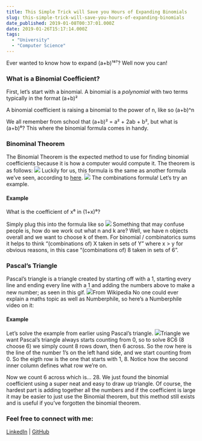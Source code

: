 ```yaml
---
title: This Simple Trick will Save you Hours of Expanding Binomials
slug: this-simple-trick-will-save-you-hours-of-expanding-binomials
date_published: 2019-01-08T00:37:01.000Z
date: 2019-01-26T15:17:14.000Z
tags: 
  - "University"
  - "Computer Science"
---
```


Ever wanted to know how to expand (a+b)¹⁸⁷? Well now you can!

### What is a Binomial Coefficient?

First, let’s start with a binomial. A binomial is a *polynomial* with two terms typically in the format (a+b)²

A binomial coefficient is raising a binomial to the power of n, like so (a+b)^n

We all remember from school that (a+b)² = a² + 2ab + b², but what is (a+b)⁸? This where the binomial formula comes in handy.

### Binominal Theorem

The Binomial Theorem is the expected method to use for finding binomial coefficients because it is how a computer would compute it. The theorem is as follows:
![](https://cdn-images-1.medium.com/max/800/1*-1Jw_9aeCDE0qdiP3abZwg.png)
Luckily for us, this formula is the same as another formula we’ve seen, according to [here](http://www.purplemath.com/modules/binomial.htm).
![](https://cdn-images-1.medium.com/max/800/1*lX3_V3Vw5L2oAn_Qx3SKbg.png)
The combinations formula! Let’s try an example.

#### Example

What is the coefficient of x⁶ in (1+x)⁸?

Simply plug this into the formula like so
![](https://cdn-images-1.medium.com/max/800/1*Nooc9ImBfXkAh2u_L3AZhg.png)
Something that may confuse people is, how do we work out what n and k are? Well, we have n objects overall and we want to choose k of them. For binomial / combinatorics sums it helps to think “(combinations of) X taken in sets of Y” where x > y for obvious reasons, in this case “(combinations of) 8 taken in sets of 6”.

### Pascal’s Triangle

Pascal’s triangle is a triangle created by starting off with a 1, starting every line and ending every line with a 1 and adding the numbers above to make a new number; as seen in this gif.
![](https://cdn-images-1.medium.com/max/800/1*mf0Rm-PKdhauY1so5xgffg.gif)From Wikipedia
No one could ever explain a maths topic as well as Numberphile, so here’s a Numberphile video on it:

#### Example

Let’s solve the example from earlier using Pascal’s triangle.
![](https://cdn-images-1.medium.com/max/800/1*CPT2JwDTe5ecyq3XcpBjGg.png)Triangle we want
Pascal’s triangle always starts counting from 0, so to solve 8C6 (8 choose 6) we simply count 8 rows down, then 6 across. So the row here is the line of the number 1’s on the left hand side, and we start counting from 0. So the eigth row is the one that starts with 1, 8. Notice how the second inner column defines what row we’re on.

Now we count 6 across which is… 28. We just found the binomial coefficient using a super neat and easy to draw up triangle. Of course, the hardest part is adding together all the numbers and if the coefficient is large it may be easier to just use the Binomial theorem, but this method still exists and is useful if you’ve forgotten the binomial theorem.

### Feel free to connect with me:

[LinkedIn](https://www.linkedin.com/in/brandonls/) | [GitHub](https://github.com/brandonskerritt/)

